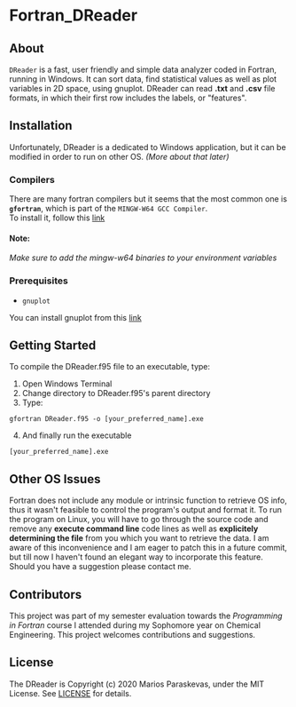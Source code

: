 # Fortran_DReader

## About  
`DReader` is a fast, user friendly and simple data analyzer coded in Fortran, running in Windows. It can sort data, find statistical values as well as plot variables in 2D space, using gnuplot. DReader can read
**.txt** and **.csv** file formats, in which their first row includes the labels, or "features".  

## Installation    

Unfortunately, DReader is a dedicated to Windows application, but it can be modified in order to run on other OS. *(More about that later)* 


### Compilers  

There are many fortran compilers but it seems that the most common one is **`gfortran`**, which is part of the `MINGW-W64 GCC Compiler`.   
To install it, follow this [link](http://mingw-w64.org/doku.php/download)  
#### **Note:**  
*Make sure to add the mingw-w64 binaries to your environment variables*

### Prerequisites
* ```gnuplot```

You can install gnuplot from this [link](https://sourceforge.net/p/gnuplot/gnuplot-main/ci/master/tree/) 

## Getting Started  

To compile the DReader.f95 file to an executable, type:  
1. Open Windows Terminal
2. Change directory to DReader.f95's parent directory
3. Type:  
~~~ 
gfortran DReader.f95 -o [your_preferred_name].exe 
~~~
4. And finally run the executable  
~~~
[your_preferred_name].exe
~~~

## Other OS Issues
Fortran does not include any module or intrinsic function to retrieve OS info, thus it wasn't feasible to control the program's output and format it. To run the program on Linux, you will have to go through the source code and remove any **execute command line** code lines as well as **explicitely determining the file** from you which you want to retrieve the data.
I am aware of this inconvenience and I am eager to patch this in a future commit, but till now I haven't found an elegant way to incorporate this feature. Should you have a suggestion please contact me. 

## Contributors

This project was part of my semester evaluation towards the *Programming in Fortran* course I attended during my Sophomore year on Chemical Engineering. 
This project welcomes contributions and suggestions.

## License

The DReader is Copyright (c) 2020 Marios Paraskevas, under the MIT License. See [LICENSE](https://github.com/mariospar/Fortran_DReader/blob/master/LICENSE) for details.
